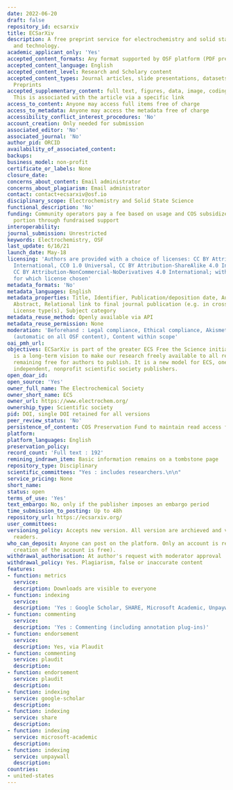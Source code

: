 ```yaml
---
date: 2022-06-20
draft: false
repository_id: ecsarxiv
title: ECSarXiv
description: A free preprint service for electrochemistry and solid state science
  and technology.
academic_applicant_only: 'Yes'
accepted_content_formats: Any format supported by OSF platform (PDF preferred)
accepted_content_language: English
accepted_content_level: Research and Scholary content
accepted_content_types: Journal articles, slide presentations, datasets, software,
  Preprints
accepted_supplementary_content: full text, figures, data, image, coding, analyses.
  This is associated with the article via a specific link
access_to_content: Anyone may access full items free of charge
access_to_metadata: Anyone may access the metadata free of charge
accessibility_conflict_interest_procedures: 'No'
account_creation: Only needed for submission
associated_editor: 'No'
associated_journal: 'No'
author_pid: ORCID
availability_of_associated_content:
backups:
business_model: non-profit
certificate_or_labels: None
closure_date:
concerns_about_content: Email administrator
concerns_about_plagiarism: Email administrator
contact: contact+ecsarxiv@osf.io
disciplinary_scope: Electrochemistry and Solid State Science
functional_description: 'No'
funding: Community operators pay a fee based on usage and COS subsidizes the other
  portion through fundraised support
interoperability:
journal_submission: Unrestricted
keywords: Electrochemistry, OSF
last_update: 6/16/21
launch_date: May-18
licensing: 'Authors are provided with a choice of licenses: CC BY Attribution 4.0
  International, CC0 1.0 Universal, CC BY Attribution-ShareAlike 4.0 International,
  CC BY Attribution-NonCommercial-NoDerivatives 4.0 International; with no preference
  for which license chosen'
metadata_formats: 'No'
metadata_languages: English
metadata_properties: Title, Identifier, Publication/deposition date, Author name(s),
  Abstract, Relational link to final journal publication (e.g. in crossref metadata),
  License type(s), Subject category
metadata_reuse_method: Openly available via API
metadata_reuse_permission: None
moderation: 'Beforehand : Legal compliance, Ethical compliance, Akismet spam filtering
  (automatic on all OSF content), Content within scope'
oai_pmh_url:
objectives: ECSarXiv is part of the greater ECS Free the Science initiative, which
  is a long-term vision to make our research freely available to all readers, while
  remaining free for authors to publish. It is a new model for ECS, one of the last
  independent, nonprofit scientific society publishers.
open_doar_id:
open_source: 'Yes'
owner_full_name: The Electrochemical Society
owner_short_name: ECS
owner_url: https://www.electrochem.org/
ownership_type: Scientific society
pid: DOI, single DOI retained for all versions
peer_review_status: 'No'
persistence_of_content: COS Preservation Fund to maintain read access for 50+ years
platform:
platform_languages: English
preservation_policy:
record_count: 'Full text : 192'
remining_indrawn_item: Basic information remains on a tombstone page
repository_type: Disciplinary
scientific_committees: "Yes : includes researchers.\n\n"
service_pricing: None
short_name:
status: open
terms_of_use: 'Yes'
text_embargo: No, only if the publisher imposes an embargo period
time_submission_to_posting: Up to 48h
repository_url: https://ecsarxiv.org/
user_committees:
versioning_policy: Accepts new version. All version are archieved and visible for
  readers.
who_can_deposit: Anyone can post on the platform. Only an account is required ( The
  creation of the account is free).
withdrawal_authorisation: At author's request with moderator approval
withdrawal_policy: Yes. Plagiarism, false or inaccurate content
features:
- function: metrics
  service:
  description: Downloads are visible to everyone
- function: indexing
  service:
  description: 'Yes : Google Scholar, SHARE, Microsoft Academic, Unpaywall'
- function: commenting
  service:
  description: 'Yes : Commenting (including annotation plug-ins)'
- function: endorsement
  service:
  description: Yes, via Plaudit
- function: commenting
  service: plaudit
  description:
- function: endorsement
  service: plaudit
  description:
- function: indexing
  service: google-scholar
  description:
- function: indexing
  service: share
  description:
- function: indexing
  service: microsoft-academic
  description:
- function: indexing
  service: unpaywall
  description:
countries:
- united-states
---
```



